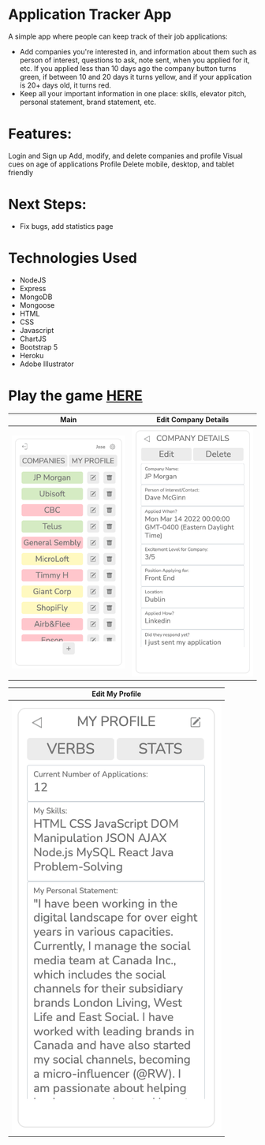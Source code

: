 # Application Tracker App

A simple app where people can keep track of their job applications:

- Add companies you're interested in, and information about them such as person of interest, questions to ask, note sent, when you applied for it, etc. If you applied less than 10 days ago the company button turns green, if between 10 and 20 days it turns yellow, and if your application is 20+ days old, it turns red.
- Keep all your important information in one place: skills, elevator pitch, personal statement, brand statement, etc.

# Features:

Login and Sign up
Add, modify, and delete companies and profile
Visual cues on age of applications
Profile Delete
mobile, desktop, and tablet friendly

# Next Steps:

- Fix bugs, add statistics page

# Technologies Used

- NodeJS
- Express
- MongoDB
- Mongoose
- HTML
- CSS
- Javascript
- ChartJS
- Bootstrap 5
- Heroku
- Adobe Illustrator

# Play the game [**HERE**](https://project2applied4.herokuapp.com/)

|            Main             |    Edit Company Details     |
| :-------------------------: | :-------------------------: |
| ![](screenshots/image1.png) | ![](screenshots/image2.png) |

|       Edit My Profile       |
| :-------------------------: |
| ![](screenshots/image3.png) |
